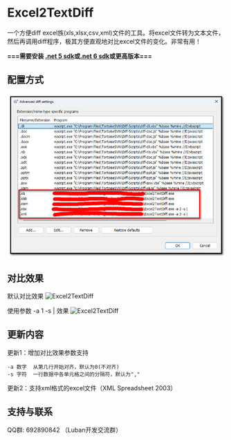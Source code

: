 # Excel2TextDiff

一个方便diff excel族(xls,xlsx,csv,xml)文件的工具。将excel文件转为文本文件，然后再调用diff程序，极其方便直观地对比excel文件的变化。非常有用！

**===需要安装 [.net 5 sdk](https://dotnet.microsoft.com/en-us/download/dotnet/5.0)或[.net 6 sdk](https://dotnet.microsoft.com/en-us/download/dotnet/6.0)或更高版本===**

## 配置方式

![Excel2TextDiff](docs/images/a_1.jpg)
    

## 对比效果
默认对比效果
![Excel2TextDiff](docs/images/d_71.JPEG)

使用参数 -a 1 -s | 效果
![Excel2TextDiff](docs/images/d_72.JPEG)


## 更新内容
更新1：增加对比效果参数支持

    -a 数字  从第几行开始对齐，默认为0(不对齐)
    -s 字符  一行数据中各单元格之间的分隔符，默认为","

更新2：支持xml格式的excel文件（XML Spreadsheet 2003）

## 支持与联系

QQ群: 692890842 （Luban开发交流群）
